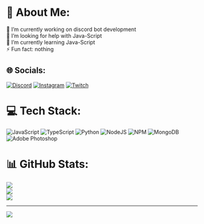 # 💫 About Me:
🔭 I’m currently working on discord bot development<br>🤝 I’m looking for help with Java-Script<br>🌱 I’m currently learning Java-Script<br>⚡ Fun fact: nothing


## 🌐 Socials:
[![Discord](https://img.shields.io/badge/Discord-%237289DA.svg?logo=discord&logoColor=white)](https://discord.gg/RmRZ4ynuxX) [![Instagram](https://img.shields.io/badge/Instagram-%23E4405F.svg?logo=Instagram&logoColor=white)](https://instagram.com/yenilmeztitan) [![Twitch](https://img.shields.io/badge/Twitch-%239146FF.svg?logo=Twitch&logoColor=white)](https://twitch.tv/yenilmeztitan01) 

# 💻 Tech Stack:
![JavaScript](https://img.shields.io/badge/javascript-%23323330.svg?style=for-the-badge&logo=javascript&logoColor=%23F7DF1E) ![TypeScript](https://img.shields.io/badge/typescript-%23007ACC.svg?style=for-the-badge&logo=typescript&logoColor=white) ![Python](https://img.shields.io/badge/python-3670A0?style=for-the-badge&logo=python&logoColor=ffdd54) ![NodeJS](https://img.shields.io/badge/node.js-6DA55F?style=for-the-badge&logo=node.js&logoColor=white) ![NPM](https://img.shields.io/badge/NPM-%23000000.svg?style=for-the-badge&logo=npm&logoColor=white) ![MongoDB](https://img.shields.io/badge/MongoDB-%234ea94b.svg?style=for-the-badge&logo=mongodb&logoColor=white) ![Adobe Photoshop](https://img.shields.io/badge/adobephotoshop-%2331A8FF.svg?style=for-the-badge&logo=adobephotoshop&logoColor=white)
# 📊 GitHub Stats:
![](https://github-readme-stats.vercel.app/api?username=TitanLion72&theme=radical&hide_border=false&include_all_commits=true&count_private=false)<br/>
![](https://github-readme-streak-stats.herokuapp.com/?user=TitanLion72&theme=radical&hide_border=false)<br/>
![](https://github-readme-stats.vercel.app/api/top-langs/?username=TitanLion72&theme=radical&hide_border=false&include_all_commits=true&count_private=false&layout=compact)

---
[![](https://visitcount.itsvg.in/api?id=TitanLion72&icon=7&color=0)](https://visitcount.itsvg.in)
